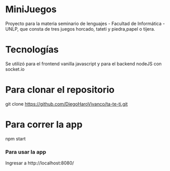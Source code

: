 # MiniJuegos
Proyecto para la materia seminario de lenguajes - Facultad de Informática - UNLP, que consta de tres juegos horcado, tateti y piedra,papel o tijera.

# Tecnologías
Se utilizó para el frontend vanilla javascript y para el backend nodeJS con socket.io

# Para clonar el repositorio
git clone https://github.com/DiegoHaroVivanco/ta-te-ti.git

# Para correr la app
npm start

### Para usar la app
Ingresar a http://localhost:8080/
